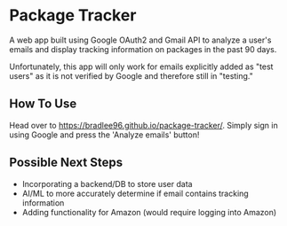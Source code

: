 # Package Tracker

A web app built using Google OAuth2 and Gmail API to analyze a user's emails and display tracking information on packages in the past 90 days.

Unfortunately, this app will only work for emails explicitly added as "test users" as it is not verified by Google and therefore still in "testing."

## How To Use

Head over to https://bradlee96.github.io/package-tracker/. Simply sign in using Google and press the 'Analyze emails' button!

## Possible Next Steps

- Incorporating a backend/DB to store user data
- AI/ML to more accurately determine if email contains tracking information
- Adding functionality for Amazon (would require logging into Amazon)
